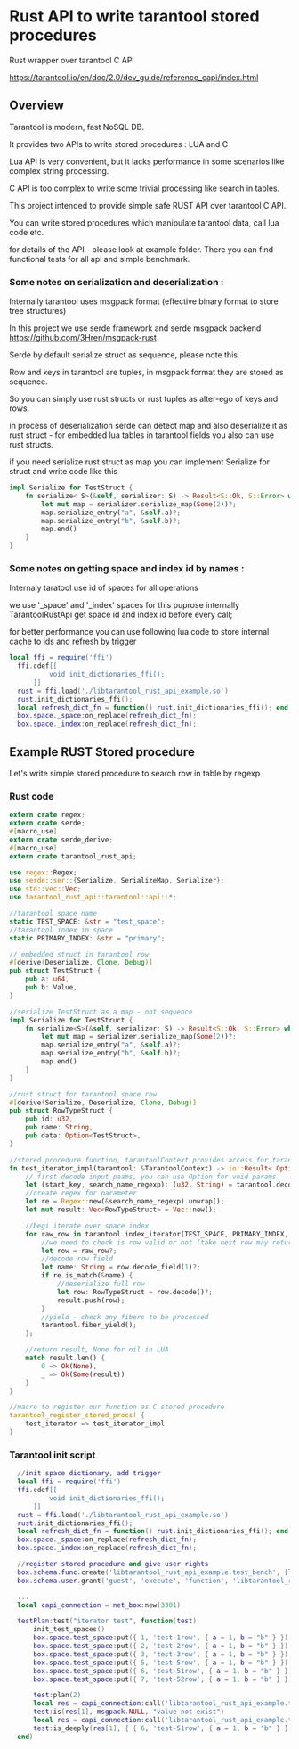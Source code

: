 # Rust API to write tarantool stored procedures  

Rust wrapper over tarantool C API 

https://tarantool.io/en/doc/2.0/dev_guide/reference_capi/index.html  

## Overview

Tarantool is modern, fast NoSQL DB.

It provides two APIs to write stored procedures : LUA and C 

Lua API is very convenient, but it lacks performance in some scenarios like complex string processing. 

C API is too complex to write some trivial processing like search in tables.

This project intended to provide simple safe RUST API over tarantool C API.

You can write stored procedures which manipulate tarantool data, call lua code etc.

for details of the API - please look at example folder. There you can find functional tests for all api
and simple benchmark. 

### Some notes on serialization and deserialization :

Internally tarantool uses msgpack format (effective binary format to store tree structures)

In this project we use serde framework and serde msgpack backend https://github.com/3Hren/msgpack-rust

Serde by default serialize struct as sequence, please note this.

Row and keys in tarantool are tuples, in msgpack format they are stored as sequence.

So you can simply use rust structs or rust tuples as alter-ego of keys and rows.

in process of deserialization serde can detect map and also deserialize it as rust struct - 
for embedded lua tables in tarantool fields you also can use rust structs.

if you need serialize rust struct as map you can implement Serialize for struct and write code like this

```rust
impl Serialize for TestStruct {
    fn serialize< S>(&self, serializer: S) -> Result<S::Ok, S::Error> where S: Serializer {
        let mut map = serializer.serialize_map(Some(2))?;
        map.serialize_entry("a", &self.a)?;
        map.serialize_entry("b", &self.b)?;
        map.end()
    }
}
```

### Some notes on getting space and index id by names :
Internaly taratool use id of spaces for all operations

we use '_space' and '_index' spaces for this puprose internally TarantoolRustApi get space id and index id before every call;

for better performance you can use following lua code to store internal cache to ids and refresh by trigger

```lua
local ffi = require('ffi')
  ffi.cdef[[
          void init_dictionaries_ffi();
      ]]
  rust = ffi.load('./libtarantool_rust_api_example.so')
  rust.init_dictionaries_ffi();
  local refresh_dict_fn = function() rust.init_dictionaries_ffi(); end;
  box.space._space:on_replace(refresh_dict_fn);
  box.space._index:on_replace(refresh_dict_fn);
```


## Example RUST Stored procedure

Let's write simple stored procedure to search row in table by regexp


### Rust code
```rust
extern crate regex;
extern crate serde;
#[macro_use]
extern crate serde_derive;
#[macro_use]
extern crate tarantool_rust_api;

use regex::Regex;
use serde::ser::{Serialize, SerializeMap, Serializer};
use std::vec::Vec;
use tarantool_rust_api::tarantool::api::*;

//tarantool space name
static TEST_SPACE: &str = "test_space";
//tarantool index in space
static PRIMARY_INDEX: &str = "primary";

// embedded struct in tarantool row 
#[derive(Deserialize, Clone, Debug)]
pub struct TestStruct {
    pub a: u64,
    pub b: Value,
}

//serialize TestStruct as a map - not sequence
impl Serialize for TestStruct {
    fn serialize<S>(&self, serializer: S) -> Result<S::Ok, S::Error> where S: Serializer {
        let mut map = serializer.serialize_map(Some(2))?;
        map.serialize_entry("a", &self.a)?;
        map.serialize_entry("b", &self.b)?;
        map.end()
    }
}

//rust struct for tarantool space row
#[derive(Serialize, Deserialize, Clone, Debug)]
pub struct RowTypeStruct {
    pub id: u32,
    pub name: String,
    pub data: Option<TestStruct>,
}

//stored procedure function, tarantoolContext provides access for tarantool api 
fn test_iterator_impl(tarantool: &TarantoolContext) -> io::Result< Option<Vec<RowTypeStruct>>> {
    // first decode input paams, you can use Option for void params
    let (start_key, search_name_regexp): (u32, String) = tarantool.decode_input_params()?;
    //create regex for parameter
    let re = Regex::new(&search_name_regexp).unwrap();
    let mut result: Vec<RowTypeStruct> = Vec::new();

    //begi iterate over space index
    for raw_row in tarantool.index_iterator(TEST_SPACE, PRIMARY_INDEX, IteratorType::GE, &(start_key, ))? {
        //we need to check is row valid or not (take next row may return error)
        let row = raw_row?;
        //decode row field
        let name: String = row.decode_field(1)?;
        if re.is_match(&name) {
            //deserialize full row
            let row: RowTypeStruct = row.decode()?;
            result.push(row);
        }
        //yield - check any fibers to be processed
        tarantool.fiber_yield();
    };

    //return result, None for nil in LUA
    match result.len() {
        0 => Ok(None),
        _ => Ok(Some(result))
    }
}

//macro to register our function as C stored procedure 
tarantool_register_stored_procs! {
    test_iterator => test_iterator_impl
}

```

### Tarantool init script 
```lua
  //init space dictionary, add trigger
  local ffi = require('ffi')
  ffi.cdef[[
          void init_dictionaries_ffi();
      ]]
  rust = ffi.load('./libtarantool_rust_api_example.so')
  rust.init_dictionaries_ffi();
  local refresh_dict_fn = function() rust.init_dictionaries_ffi(); end;
  box.space._space:on_replace(refresh_dict_fn);
  box.space._index:on_replace(refresh_dict_fn);

  //register stored procedure and give user rights
  box.schema.func.create('libtarantool_rust_api_example.test_bench', {language = 'C'})  
  box.schema.user.grant('guest', 'execute', 'function', 'libtarantool_rust_api_example.test_iterator')

  ...
  local capi_connection = net_box:new(3301)

  testPlan:test("iterator test", function(test)
      init_test_spaces()
      box.space.test_space:put({ 1, 'test-1row', { a = 1, b = "b" } })
      box.space.test_space:put({ 2, 'test-2row', { a = 1, b = "b" } })
      box.space.test_space:put({ 3, 'test-3row', { a = 1, b = "b" } })
      box.space.test_space:put({ 5, 'test-5row', { a = 1, b = "b" } })
      box.space.test_space:put({ 6, 'test-51row', { a = 1, b = "b" } })
      box.space.test_space:put({ 7, 'test-52row', { a = 1, b = "b" } })

      test:plan(2)
      local res = capi_connection:call('libtarantool_rust_api_example.test_iterator', { 2, "not exist" })
      test:is(res[1], msgpack.NULL, "value not exist")
      local res = capi_connection:call('libtarantool_rust_api_example.test_iterator', { 6, ".*5.*" })
      test:is_deeply(res[1], { { 6, 'test-51row', { a = 1, b = "b" } },{ 7, 'test-52row', { a = 1, b = "b" } }}, "value found ok")
  end)


```


